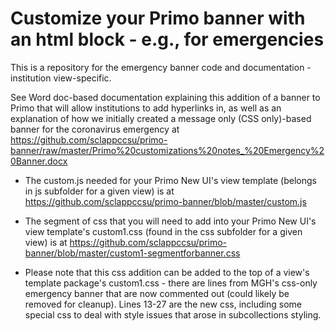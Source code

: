 
# Customize your Primo banner with an html block - e.g., for emergencies

This is a repository for the emergency banner code and documentation - institution view-specific.

See Word doc-based documentation explaining this addition of a banner to Primo that will allow institutions to add hyperlinks in, as well as an explanation of how we initially created a message only (CSS only)-based banner for the coronavirus emergency at https://github.com/sclappccsu/primo-banner/raw/master/Primo%20customizations%20notes_%20Emergency%20Banner.docx

* The custom.js needed for your Primo New UI's view template (belongs in js subfolder for a given view) is at https://github.com/sclappccsu/primo-banner/blob/master/custom.js

* The segment of css that you will need to add into your Primo New UI's view template's custom1.css (found in the css subfolder for a given view) is at https://github.com/sclappccsu/primo-banner/blob/master/custom1-segmentforbanner.css 
* Please note that this css addition can be added to the top of a view's template package's custom1.css - there are lines from MGH's css-only emergency banner that are now commented out (could likely be removed for cleanup). Lines 13-27 are the new css, including some special css to deal with style issues that arose in subcollections styling. 










